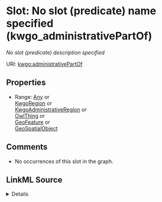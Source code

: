 

# Slot: No slot (predicate) name specified (kwgo_administrativePartOf)


_No slot (predicate) description specified_







URI: [kwgo:administrativePartOf](http://stko-kwg.geog.ucsb.edu/lod/ontology/administrativePartOf)



<!-- no inheritance hierarchy -->








## Properties

* Range: [Any](../classes/Any.md)&nbsp;or&nbsp;<br />[KwgoRegion](../classes/KwgoRegion.md)&nbsp;or&nbsp;<br />[KwgoAdministrativeRegion](../classes/KwgoAdministrativeRegion.md)&nbsp;or&nbsp;<br />[OwlThing](../classes/OwlThing.md)&nbsp;or&nbsp;<br />[GeoFeature](../classes/GeoFeature.md)&nbsp;or&nbsp;<br />[GeoSpatialObject](../classes/GeoSpatialObject.md)





## Comments

* No occurrences of this slot in the graph.



## LinkML Source

<details>

```yaml
name: kwgo_administrativePartOf
description: No slot (predicate) description specified
title: No slot (predicate) name specified
comments:
- No occurrences of this slot in the graph.
from_schema: sawgraph-kg
rank: 1000
slot_uri: kwgo:administrativePartOf
alias: kwgo_administrativePartOf
subproperty_of: kwgo_spatialRelation
union_of:
- '{''domain'': ''kwgo_Region''}'
- '{''domain'': ''kwgo_AdministrativeRegion''}'
- '{''domain'': ''owl_Thing''}'
- '{''domain'': ''geo_Feature''}'
- '{''domain'': ''geo_SpatialObject''}'
range: Any
any_of:
- range: kwgo_Region
- range: kwgo_AdministrativeRegion
- range: owl_Thing
- range: geo_Feature
- range: geo_SpatialObject

```
</details>